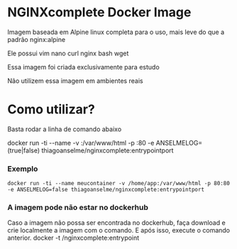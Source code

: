 # NGINXcomplete Docker Image
Imagem baseada em Alpine linux completa para o uso, mais leve do que a padrão nginx:alpine

Ele possui vim nano curl nginx bash wget

Essa imagem foi criada exclusivamente para estudo

Não utilizem essa imagem em ambientes reais


# Como utilizar?
Basta rodar a linha de comando abaixo

docker run -ti --name <nome-do-container> -v <pasta-local>:/var/www/html -p <porta-exposta>:80 -e ANSELMELOG=(true|false) thiagoanselme/nginxcomplete:entrypointport

### Exemplo
    docker run -ti --name meucontainer -v /home/app:/var/www/html -p 80:80 -e ANSELMELOG=false thiagoanselme/nginxcomplete:entrypointport

### A imagem pode não estar no dockerhub
Caso a imagem não possa ser encontrada no dockerhub, faça download e crie localmente a imagem com o comando.
E após isso, execute o comando anterior.
    docker -t <logindocker>/nginxcomplete:entrypoint
